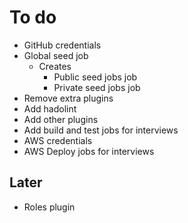 # To do

- GitHub credentials
- Global seed job
  - Creates
    - Public seed jobs job
    - Private seed jobs job
- Remove extra plugins
- Add hadolint
- Add other plugins
- Add build and test jobs for interviews
- AWS credentials
- AWS Deploy jobs for interviews

## Later

- Roles plugin
